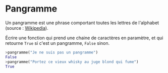 # Pangramme

Un pangramme est une phrase comportant toutes les lettres de l'alphabet (source : [Wikipedia](https://fr.wikipedia.org/wiki/Pangramme)).

Écrire une fonction qui prend une chaine de caractères en paramètre, et qui retourne `True` si c'est un pangramme, `False` sinon.

```python
>pangramme("Je ne suis pas un pangramme")
False
>pangramme("Portez ce vieux whisky au juge blond qui fume")
True
```
